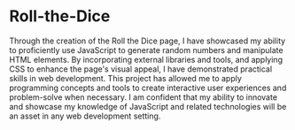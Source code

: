 # Roll-the-Dice
Through the creation of the Roll the Dice page, I have showcased my ability to proficiently use JavaScript to generate random numbers and manipulate HTML elements. By incorporating external libraries and tools, and applying CSS to enhance the page's visual appeal, I have demonstrated practical skills in web development. This project has allowed me to apply programming concepts and tools to create interactive user experiences and problem-solve when necessary. I am confident that my ability to innovate and showcase my knowledge of JavaScript and related technologies will be an asset in any web development setting.
